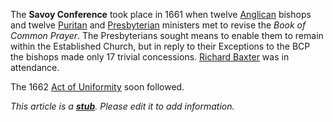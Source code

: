 The **Savoy Conference** took place in 1661 when twelve
[Anglican](Anglican "Anglican") bishops and twelve
[Puritan](Puritan "Puritan") and
[Presbyterian](Presbyterian "Presbyterian") ministers met to revise
the *Book of Common Prayer*. The Presbyterians sought means to
enable them to remain within the Established Church, but in reply
to their Exceptions to the BCP the bishops made only 17 trivial
concessions. [Richard Baxter](Richard_Baxter "Richard Baxter") was
in attendance.

The 1662 [Act of Uniformity](Act_of_Uniformity "Act of Uniformity")
soon followed.

*This article is a **[stub](http://www.theopedia.com/Category:Theopedia_stubs "Category:Theopedia stubs")**. Please edit it to add information.*


